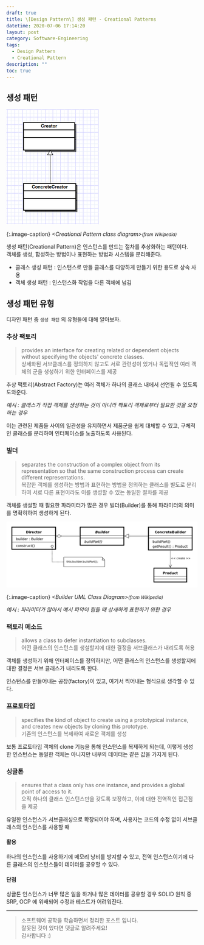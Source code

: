 ```yaml
---
draft: true
title: \[Design Pattern\] 생성 패턴 - Creational Patterns
datetime: 2020-07-06 17:14:20
layout: post
category: Software-Engineering
tags: 
  - Design Pattern
  - Creational Pattern
description: ""
toc: true
---
```


## 생성 패턴

![creational patter class diagram](/assets/images/2020-07-06---design-pattern-creational-patterns/image1.png)

{:.image-caption}
*\<Creational Pattern class diagram\><small>(from Wikipedia)</small>*

생성 패턴(Creational Pattern)은 인스턴스를 만드는 절차를 추상화하는 패턴이다.  
객체를 생성, 합성하는 방법이나 표현하는 방법과 시스템을 분리해준다.  

- 클래스 생성 패턴 : 인스턴스로 만들 클래스를 다양하게 만들기 위한 용도로 상속 사용
- 객체 생성 패턴 : 인스턴스화 작업을 다른 객체에 넘김

## 생성 패턴 유형

디자인 패턴 중 `생성 패턴` 의 유형들에 대해 알아보자.

### 추상 팩토리

> provides an interface for creating related or dependent objects without specifying the objects' concrete classes.  
> 상세화된 서브클래스를 정의하지 않고도 서로 관련성이 있거나 독립적인 여러 객체의 군을 생성하기 위한 인터페이스를 제공  

추상 팩토리(Abstract Factory)는 여러 객체가 하나의 클래스 내에서 선언될 수 있도록 도와준다.

_예시 : 클래스가 직접 객체를 생성하는 것이 아니라 팩토리 객체로부터 필요한 것을 요청하는 경우_

이는 관련된 제품들 사이의 일관성을 유지하면서 제품군을 쉽게 대체할 수 있고, 구체적인 클래스를 분리하여 인터페이스를 노출하도록 사용된다.

### 빌더

> separates the construction of a complex object from its representation so that the same construction process can create different representations.  
> 복잡한 객체를 생성하는 방법과 표현하는 방법을 정의하는 클래스를 별도로 분리하여 서로 다른 표현이라도 이를 생성할 수 있는 동일한 절차를 제공  

객체를 생설할 때 필요한 파라미터가 많은 경우 빌더(Builder)를 통해 파라미터의 의미를 명확히하여 생성하게 된다.

![builder uml class diagram](/assets/images/2020-07-06---design-pattern-creational-patterns/image2.png)

{:.image-caption}
*\<Builder UML Class Diagram\><small>(from Wikipedia)</small>*

_예시 : 파라미터가 많아서 예시 파악이 힘들 때 상세하게 표현하기 위한 경우_

### 팩토리 메소드

> allows a class to defer instantiation to subclasses.  
> 어떤 클래스의 인스턴스를 생설할지에 대한 결정을 서브클래스가 내리도록 허용  

객체를 생성하기 위해 인터페이스를 정의하지만, 어떤 클래스의 인스턴스를 생성할지에 대한 결정은 서브 클래스가 내리도록 한다.

인스턴스를 만들어내는 공장(factory)이 있고, 여기서 찍어내는 형식으로 생각할 수 있다.  

### 프로토타입

> specifies the kind of object to create using a prototypical instance, and creates new objects by cloning this prototype.  
> 기존의 인스턴스를 복제하여 새로운 객체를 생성

보통 프로토타입 객체의 clone 기능을 통해 인스턴스를 복제하게 되는데, 이렇게 생성한 인스턴스는 동일한 객체는 아니지만 내부의 데이터는 같은 값을 가지게 된다.

### 싱글톤

> ensures that a class only has one instance, and provides a global point of access to it.  
> 오직 하나의 클래스 인스턴스만을 갖도록 보장하고, 이에 대한 전역적인 접근점을 제공

유일한 인스턴스가 서브클래싱으로 확장되어야 하며, 사용자는 코드의 수정 없이 서브클래스의 인스턴스를 사용할 때

#### 활용

하나의 인스턴스를 사용하기에 메모리 낭비를 방지할 수 있고, 전역 인스턴스이기에 다른 클래스의 인스턴스들이 데이터를 공유할 수 있다.

#### 단점

싱글톤 인스턴스가 너무 많은 일을 하거나 많은 데이터를 공유할 경우 SOLID 원칙 중 SRP, OCP 에 위배되어 수정과 테스트가 어려워진다.

---

> 소프트웨어 공학을 학습하면서 정리한 포스트 입니다.  
> 잘못된 것이 있다면 댓글로 알려주세요!  
> 감사합니다 :)  
